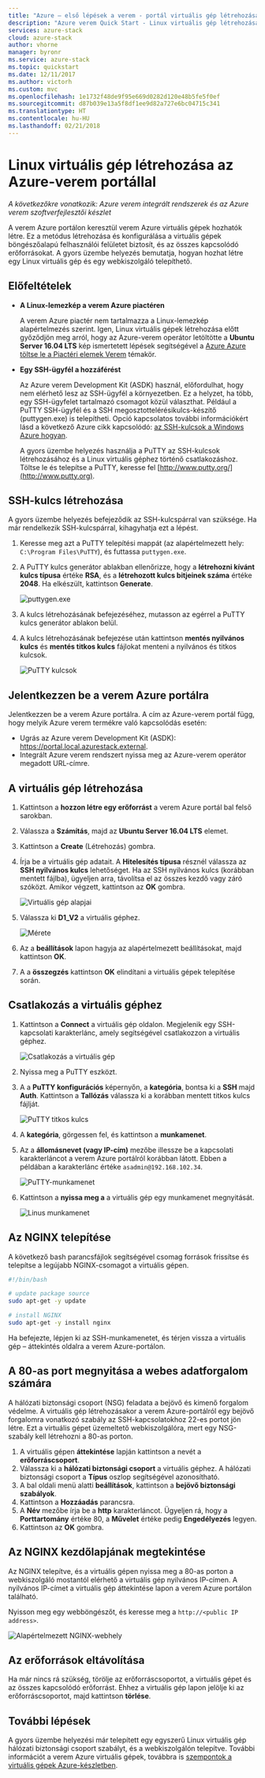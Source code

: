 ```yaml
---
title: "Azure – első lépések a verem - portál virtuális gép létrehozása"
description: "Azure verem Quick Start - Linux virtuális gép létrehozása a portálon"
services: azure-stack
cloud: azure-stack
author: vhorne
manager: byronr
ms.service: azure-stack
ms.topic: quickstart
ms.date: 12/11/2017
ms.author: victorh
ms.custom: mvc
ms.openlocfilehash: 1e1732f48de9f95e669d0282d120e48b5fe5f0ef
ms.sourcegitcommit: d87b039e13a5f8df1ee9d82a727e6bc04715c341
ms.translationtype: HT
ms.contentlocale: hu-HU
ms.lasthandoff: 02/21/2018
---
```

# <a name="create-a-linux-virtual-machine-with-the-azure-stack-portal"></a>Linux virtuális gép létrehozása az Azure-verem portállal

*A következőkre vonatkozik: Azure verem integrált rendszerek és az Azure verem szoftverfejlesztői készlet*

A verem Azure portálon keresztül verem Azure virtuális gépek hozhatók létre. Ez a metódus létrehozása és konfigurálása a virtuális gépek böngészőalapú felhasználói felületet biztosít, és az összes kapcsolódó erőforrásokat. A gyors üzembe helyezés bemutatja, hogyan hozhat létre egy Linux virtuális gép és egy webkiszolgáló telepíthető.

## <a name="prerequisites"></a>Előfeltételek

* **A Linux-lemezkép a verem Azure piactéren**

   A verem Azure piactér nem tartalmazza a Linux-lemezkép alapértelmezés szerint. Igen, Linux virtuális gépek létrehozása előtt győződjön meg arról, hogy az Azure-verem operátor letöltötte a **Ubuntu Server 16.04 LTS** kép ismertetett lépések segítségével a [Azure Azure töltse le a Piactéri elemek Verem](../azure-stack-download-azure-marketplace-item.md) témakör.

* **Egy SSH-ügyfél a hozzáférést**

   Az Azure verem Development Kit (ASDK) használ, előfordulhat, hogy nem elérhető lesz az SSH-ügyfél a környezetben. Ez a helyzet, ha több, egy SSH-ügyfelet tartalmazó csomagot közül választhat. Például a PuTTY SSH-ügyfél és a SSH megosztottelérésikulcs-készítő (puttygen.exe) is telepítheti. Opció kapcsolatos további információkért lásd a következő Azure cikk kapcsolódó: [az SSH-kulcsok a Windows Azure hogyan](https://docs.microsoft.com/azure/virtual-machines/linux/ssh-from-windows#windows-packages-and-ssh-clients).

   A gyors üzembe helyezés használja a PuTTY az SSH-kulcsok létrehozásához és a Linux virtuális géphez történő csatlakozáshoz. Töltse le és telepítse a PuTTY, keresse fel [http://www.putty.org/](http://www.putty.org).

## <a name="create-an-ssh-key-pair"></a>SSH-kulcs létrehozása

A gyors üzembe helyezés befejeződik az SSH-kulcspárral van szüksége. Ha már rendelkezik SSH-kulcspárral, kihagyhatja ezt a lépést.

1. Keresse meg azt a PuTTY telepítési mappát (az alapértelmezett hely: ```C:\Program Files\PuTTY```), és futtassa ```puttygen.exe```.
2. A PuTTY kulcs generátor ablakban ellenőrizze, hogy a **létrehozni kívánt kulcs típusa** értéke **RSA**, és a **létrehozott kulcs bitjeinek száma** értéke **2048**. Ha elkészült, kattintson **Generate**.

   ![puttygen.exe](media/azure-stack-quick-linux-portal/Putty01.PNG)

3. A kulcs létrehozásának befejezéséhez, mutasson az egérrel a PuTTY kulcs generátor ablakon belül.
4. A kulcs létrehozásának befejezése után kattintson **mentés nyilvános kulcs** és **mentés titkos kulcs** fájlokat menteni a nyilvános és titkos kulcsok.

   ![PuTTY kulcsok](media/azure-stack-quick-linux-portal/Putty02.PNG)



## <a name="sign-in-to-the-azure-stack-portal"></a>Jelentkezzen be a verem Azure portálra

Jelentkezzen be a verem Azure portálra. A cím az Azure-verem portál függ, hogy melyik Azure verem termékre való kapcsolódás esetén:

* Ugrás az Azure verem Development Kit (ASDK): https://portal.local.azurestack.external.
* Integrált Azure verem rendszert nyissa meg az Azure-verem operátor megadott URL-címre.

## <a name="create-the-virtual-machine"></a>A virtuális gép létrehozása

1. Kattintson a **hozzon létre egy erőforrást** a verem Azure portál bal felső sarokban.

2. Válassza a **Számítás**, majd az **Ubuntu Server 16.04 LTS** elemet.
3. Kattintson a **Create** (Létrehozás) gombra.

4. Írja be a virtuális gép adatait. A **Hitelesítés típusa** résznél válassza az **SSH nyilvános kulcs** lehetőséget. Ha az SSH nyilvános kulcs (korábban mentett fájlba), ügyeljen arra, távolítsa el az összes kezdő vagy záró szóközt. Amikor végzett, kattintson az **OK** gombra.

   ![Virtuális gép alapjai](media/azure-stack-quick-linux-portal/linux-01.PNG)

5. Válassza ki **D1_V2** a virtuális géphez.

   ![Mérete](media/azure-stack-quick-linux-portal/linux-02.PNG)

6. Az a **beállítások** lapon hagyja az alapértelmezett beállításokat, majd kattintson **OK**.

7. A a **összegzés** kattintson **OK** elindítani a virtuális gépek telepítése során.


## <a name="connect-to-the-virtual-machine"></a>Csatlakozás a virtuális géphez

1. Kattintson a **Connect** a virtuális gép oldalon. Megjelenik egy SSH-kapcsolati karakterlánc, amely segítségével csatlakozzon a virtuális géphez.

   ![Csatlakozás a virtuális gép](media/azure-stack-quick-linux-portal/linux-03.PNG)

2. Nyissa meg a PuTTY eszközt.
3. A a **PuTTY konfigurációs** képernyőn, a **kategória**, bontsa ki a **SSH** majd **Auth**. Kattintson a **Tallózás** válassza ki a korábban mentett titkos kulcs fájlját.

   ![PuTTY titkos kulcs](media/azure-stack-quick-linux-portal/Putty03.PNG)
4. A **kategória**, görgessen fel, és kattintson a **munkamenet**.
5. Az a **állomásnevet (vagy IP-cím)** mezőbe illessze be a kapcsolati karakterláncot a verem Azure portálról korábban látott. Ebben a példában a karakterlánc értéke ```asadmin@192.168.102.34```.
 
   ![PuTTY-munkamenet](media/azure-stack-quick-linux-portal/Putty04.PNG)
6. Kattintson a **nyissa meg a** a virtuális gép egy munkamenet megnyitását.

   ![Linus munkamenet](media/azure-stack-quick-linux-portal/Putty05.PNG)

## <a name="install-nginx"></a>Az NGINX telepítése

A következő bash parancsfájlok segítségével csomag források frissítse és telepítse a legújabb NGINX-csomagot a virtuális gépen. 

```bash 
#!/bin/bash

# update package source
sudo apt-get -y update

# install NGINX
sudo apt-get -y install nginx
```

Ha befejezte, lépjen ki az SSH-munkamenetet, és térjen vissza a virtuális gép – áttekintés oldalra a verem Azure-portálon.


## <a name="open-port-80-for-web-traffic"></a>A 80-as port megnyitása a webes adatforgalom számára 

A hálózati biztonsági csoport (NSG) feladata a bejövő és kimenő forgalom védelme. A virtuális gép létrehozásakor a verem Azure-portálról egy bejövő forgalomra vonatkozó szabály az SSH-kapcsolatokhoz 22-es portot jön létre. Ezt a virtuális gépet üzemeltető webkiszolgálóra, mert egy NSG-szabály kell létrehozni a 80-as porton.

1. A virtuális gépen **áttekintése** lapján kattintson a nevét a **erőforráscsoport**.
2. Válassza ki a **hálózati biztonsági csoport** a virtuális géphez. A hálózati biztonsági csoport a **Típus** oszlop segítségével azonosítható. 
3. A bal oldali menü alatti **beállítások**, kattintson a **bejövő biztonsági szabályok**.
4. Kattintson a **Hozzáadás** parancsra.
5. A **Név** mezőbe írja be a **http** karakterláncot. Ügyeljen rá, hogy a **Porttartomány** értéke 80, a **Művelet** értéke pedig **Engedélyezés** legyen. 
6. Kattintson az **OK** gombra.


## <a name="view-the-nginx-welcome-page"></a>Az NGINX kezdőlapjának megtekintése

Az NGINX telepítve, és a virtuális gépen nyissa meg a 80-as porton a webkiszolgáló mostantól elérhető a virtuális gép nyilvános IP-címen. A nyilvános IP-címet a virtuális gép áttekintése lapon a verem Azure portálon található.

Nyisson meg egy webböngészőt, és keresse meg a ```http://<public IP address>```.

![Alapértelmezett NGINX-webhely](media/azure-stack-quick-linux-portal/linux-04.PNG)


## <a name="clean-up-resources"></a>Az erőforrások eltávolítása

Ha már nincs rá szükség, törölje az erőforráscsoportot, a virtuális gépet és az összes kapcsolódó erőforrást. Ehhez a virtuális gép lapon jelölje ki az erőforráscsoportot, majd kattintson **törlése**.

## <a name="next-steps"></a>További lépések

A gyors üzembe helyezési már telepített egy egyszerű Linux virtuális gép hálózati biztonsági csoport szabályt, és a webkiszolgálón telepítve. További információt a verem Azure virtuális gépek, továbbra is [szempontok a virtuális gépek Azure-készletben](azure-stack-vm-considerations.md).

